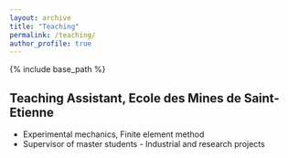```yaml
---
layout: archive
title: "Teaching"
permalink: /teaching/
author_profile: true
---
```


{% include base_path %}


Teaching Assistant, ́Ecole des Mines de Saint- ́Etienne
------  
+ Experimental mechanics, Finite element method
+ Supervisor of master students - Industrial and research projects
